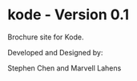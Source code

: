 kode - Version 0.1
====

Brochure site for Kode.

Developed and Designed by:

Stephen Chen and Marvell Lahens
